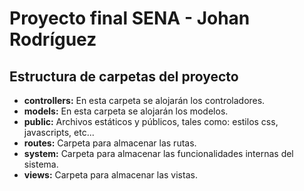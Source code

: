 Proyecto final SENA - Johan Rodríguez
=====================================

Estructura de carpetas del proyecto
-----------------------------------

  - **controllers:** En esta carpeta se alojarán los controladores.
  - **models:** En esta carpeta se alojarán los modelos.
  - **public:** Archivos estáticos y públicos, tales como: estilos css, javascripts, etc...
  - **routes:** Carpeta para almacenar las rutas.
  - **system:** Carpeta para almacenar las funcionalidades internas del sistema.
  - **views:** Carpeta para almacenar las vistas.
